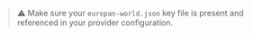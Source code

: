 > ⚠️ Make sure your `europan-world.json` key file is present and referenced in your provider configuration.


